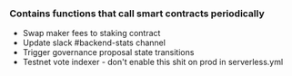 ### Contains functions that call smart contracts periodically
- Swap maker fees to staking contract
- Update slack #backend-stats channel
- Trigger governance proposal state transitions
- Testnet vote indexer - don't enable this shit on prod in serverless.yml
